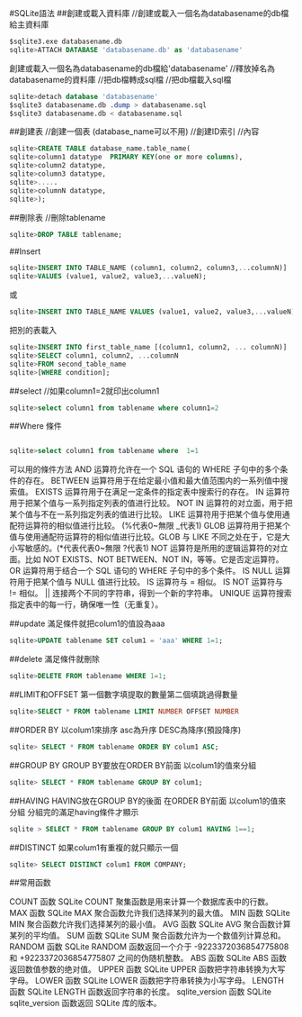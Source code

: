 #SQLite語法
##創建或載入資料庫
//創建或載入一個名為databasename的db檔給主資料庫
```sql
$sqlite3.exe databasename.db 								
sqlite>ATTACH DATABASE 'databasename.db' as 'databasename'  
```
創建或載入一個名為databasename的db檔給'databasename'
//釋放掉名為databasename的資料庫
//把db檔轉成sql檔
//把db檔載入sql檔
```sql
sqlite>detach database 'databasename'						
$sqlite3 databasename.db .dump > databasename.sql 			
$sqlite3 databasename.db < databasename.sql 				
```
##創建表
//創建一個表 (database_name可以不用)
//創建ID索引
//內容
``` sql
sqlite>CREATE TABLE database_name.table_name(				
sqlite>column1 datatype  PRIMARY KEY(one or more columns),	
sqlite>column2 datatype,									
sqlite>column3 datatype,
sqlite>.....
sqlite>columnN datatype,
sqlite>);
```
##刪除表
//刪除tablename
``` sql
sqlite>DROP TABLE tablename;												
```
##Insert
```sql
sqlite>INSERT INTO TABLE_NAME (column1, column2, column3,...columnN)]  
sqlite>VALUES (value1, value2, value3,...valueN);
```
或
```sql
sqlite>INSERT INTO TABLE_NAME VALUES (value1, value2, value3,...valueN);
```
把別的表載入
```sql
sqlite>INSERT INTO first_table_name [(column1, column2, ... columnN)] 
sqlite>SELECT column1, column2, ...columnN 
sqlite>FROM second_table_name
sqlite>[WHERE condition];
```
##select
//如果column1=2就印出column1
```sql
sqlite>select column1 from tablename where column1=2 		
```
##Where 
條件
```sql

sqlite>select column1 from tablename where 	1=1		 		
```
可以用的條件方法
AND 运算符允许在一个 SQL 语句的 WHERE 子句中的多个条件的存在。
BETWEEN 运算符用于在给定最小值和最大值范围内的一系列值中搜索值。
EXISTS 运算符用于在满足一定条件的指定表中搜索行的存在。
IN 运算符用于把某个值与一系列指定列表的值进行比较。
NOT	IN 运算符的对立面，用于把某个值与不在一系列指定列表的值进行比较。
LIKE 运算符用于把某个值与使用通配符运算符的相似值进行比较。   (%代表0~無限 _代表1)
GLOB 运算符用于把某个值与使用通配符运算符的相似值进行比较。GLOB 与 LIKE 不同之处在于，它是大小写敏感的。(*代表代表0~無限 ?代表1)
NOT 运算符是所用的逻辑运算符的对立面。比如 NOT EXISTS、NOT BETWEEN、NOT IN，等等。它是否定运算符。
OR 运算符用于结合一个 SQL 语句的 WHERE 子句中的多个条件。
IS	NULL 运算符用于把某个值与 NULL 值进行比较。
IS 运算符与 = 相似。
IS NOT 运算符与 != 相似。
||	连接两个不同的字符串，得到一个新的字符串。
UNIQUE 运算符搜索指定表中的每一行，确保唯一性（无重复）。




##update
滿足條件就把colum1的值設為aaa
```sql
sqlite>UPDATE tablename SET colum1 = 'aaa' WHERE 1=1;			
```
##delete
滿足條件就刪除
```sql
sqlite>DELETE FROM tablename WHERE 1=1;						
```

##LIMIT和OFFSET
第一個數字填提取的數量第二個填跳過得數量
```sql
sqlite>SELECT * FROM tablename LIMIT NUMBER OFFSET NUMBER			
```
##ORDER BY
以colum1來排序 asc為升序 DESC為降序(預設降序)
```sql
sqlite> SELECT * FROM tablename ORDER BY colum1 ASC;			
```
##GROUP BY
GROUP BY要放在ORDER BY前面
以colum1的值來分組
```sql
sqlite> SELECT * FROM tablename GROUP BY colum1;				
```
##HAVING
HAVING放在GROUP BY的後面 在ORDER BY前面
以colum1的值來分組 分組完的滿足having條件才顯示
```sql
sqlite > SELECT * FROM tablename GROUP BY colum1 HAVING 1==1;	

```
##DISTINCT
如果colum1有重複的就只顯示一個
```sql
sqlite> SELECT DISTINCT colum1 FROM COMPANY;						
```

##常用函数

COUNT 函数
SQLite COUNT 聚集函数是用来计算一个数据库表中的行数。
MAX 函数
SQLite MAX 聚合函数允许我们选择某列的最大值。
MIN 函数
SQLite MIN 聚合函数允许我们选择某列的最小值。
AVG 函数
SQLite AVG 聚合函数计算某列的平均值。
SUM 函数
SQLite SUM 聚合函数允许为一个数值列计算总和。
RANDOM 函数
SQLite RANDOM 函数返回一个介于 -9223372036854775808 和 +9223372036854775807 之间的伪随机整数。
ABS 函数
SQLite ABS 函数返回数值参数的绝对值。
UPPER 函数
SQLite UPPER 函数把字符串转换为大写字母。
LOWER 函数
SQLite LOWER 函数把字符串转换为小写字母。
LENGTH 函数
SQLite LENGTH 函数返回字符串的长度。
sqlite_version 函数
SQLite sqlite_version 函数返回 SQLite 库的版本。
